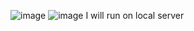 ![image](https://github.com/GkkyShab/Bitespeed-Backend-Task-Identity-Reconciliation/assets/92249858/f67bb821-62fe-49eb-9744-8f3609a3fc22)
![image](https://github.com/GkkyShab/Bitespeed-Backend-Task-Identity-Reconciliation/assets/92249858/c0c43875-488a-4b92-9cbb-a05de4e378e4)
I will run on local server
